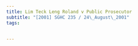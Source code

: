 ```yaml
---
title: Lim Teck Leng Roland v Public Prosecutor 
subtitle: "[2001] SGHC 235 / 24\_August\_2001"
tags:


---
```


